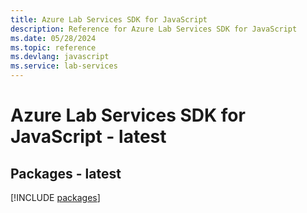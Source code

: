 ```yaml
---
title: Azure Lab Services SDK for JavaScript
description: Reference for Azure Lab Services SDK for JavaScript
ms.date: 05/28/2024
ms.topic: reference
ms.devlang: javascript
ms.service: lab-services
---
```

# Azure Lab Services SDK for JavaScript - latest
## Packages - latest
[!INCLUDE [packages](lab-services-index.md)]